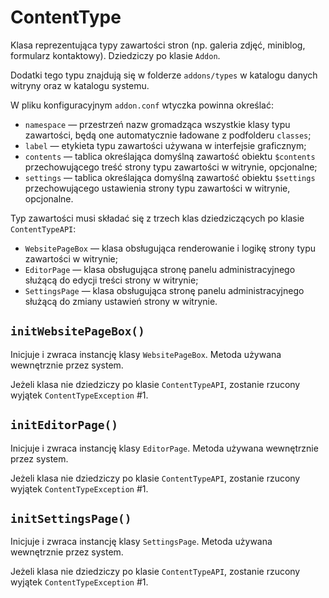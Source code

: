 ContentType
===

Klasa reprezentująca typy zawartości stron (np. galeria zdjęć, miniblog, formularz kontaktowy). Dziedziczy po klasie `Addon`.

Dodatki tego typu znajdują się w folderze `addons/types` w katalogu danych witryny oraz w katalogu systemu.

W pliku konfiguracyjnym `addon.conf` wtyczka powinna określać:

- `namespace` — przestrzeń nazw gromadząca wszystkie klasy typu zawartości, będą one automatycznie ładowane z podfolderu `classes`;
- `label` — etykieta typu zawartości używana w interfejsie graficznym;
- `contents` — tablica określająca domyślną zawartość obiektu `$contents` przechowującego treść strony typu zawartości w witrynie, opcjonalne;
- `settings` — tablica określająca domyślną zawartość obiektu `$settings` przechowującego ustawienia strony typu zawartości w witrynie, opcjonalne.

Typ zawartości musi składać się z trzech klas dziedziczących po klasie `ContentTypeAPI`:

- `WebsitePageBox` — klasa obsługująca renderowanie i logikę strony typu zawartości w witrynie;
- `EditorPage` — klasa obsługująca stronę panelu administracyjnego służącą do edycji treści strony w witrynie;
- `SettingsPage` — klasa obsługująca stronę panelu administracyjnego służącą do zmiany ustawień strony w witrynie.

## `initWebsitePageBox()`

Inicjuje i zwraca instancję klasy `WebsitePageBox`. Metoda używana wewnętrznie przez system.

Jeżeli klasa nie dziedziczy po klasie `ContentTypeAPI`, zostanie rzucony wyjątek `ContentTypeException` #1.

## `initEditorPage()`

Inicjuje i zwraca instancję klasy `EditorPage`. Metoda używana wewnętrznie przez system.

Jeżeli klasa nie dziedziczy po klasie `ContentTypeAPI`, zostanie rzucony wyjątek `ContentTypeException` #1.

## `initSettingsPage()`

Inicjuje i zwraca instancję klasy `SettingsPage`. Metoda używana wewnętrznie przez system.

Jeżeli klasa nie dziedziczy po klasie `ContentTypeAPI`, zostanie rzucony wyjątek `ContentTypeException` #1.